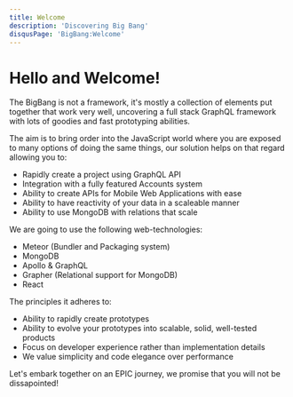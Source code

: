 ```yaml
---
title: Welcome
description: 'Discovering Big Bang'
disqusPage: 'BigBang:Welcome'
---
```


<h1>Hello and Welcome!</h1>

The BigBang is not a framework, it's mostly a collection of elements put together that work very well, uncovering a full stack GraphQL framework with lots of goodies and fast prototyping abilities.

The aim is to bring order into the JavaScript world where you are exposed to many options of doing the same things, our solution helps on that regard allowing you to:

- Rapidly create a project using GraphQL API
- Integration with a fully featured Accounts system
- Ability to create APIs for Mobile Web Applications with ease
- Ability to have reactivity of your data in a scaleable manner
- Ability to use MongoDB with relations that scale

We are going to use the following web-technologies:

- Meteor (Bundler and Packaging system)
- MongoDB
- Apollo & GraphQL
- Grapher (Relational support for MongoDB)
- React

The principles it adheres to:

- Ability to rapidly create prototypes
- Ability to evolve your prototypes into scalable, solid, well-tested products
- Focus on developer experience rather than implementation details
- We value simplicity and code elegance over performance

Let's embark together on an EPIC journey, we promise that you will not be dissapointed!
